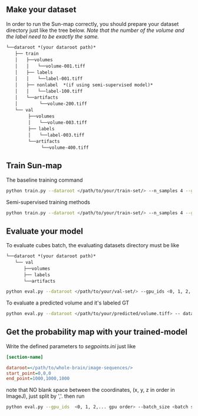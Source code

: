 

## Make your dataset

In order to run the Sun-map correctly, you should prepare your dataset directory just like the tree below. *Note that the number of the volume and the label need to be exactly the same.*

```
└──dataroot *(your dataroot path)*
　　├── train
　　│　　├──volumes
　　│　　│　　└──volume-001.tiff
　　│　　├── labels
　　│　　│　　└──label-001.tiff
　　│　　├── nonlabel  *(if using semi-supervised model)*
　　│　　│　　└──label-100.tiff
　　│　　└──artifacts
　　│　　　　　└──volume-200.tiff
　　└── val
　　　　　├──volumes
　　　　　│　　└──volume-003.tiff
　　　　　├── labels
　　　　　│　　└──label-003.tiff
　　　　　└──artifacts
　　　　　　　　└──volume-400.tiff
```



## Train Sun-map

The baseline training command

```sh
python train.py --dataroot </path/to/your/train-set/> --n_samples 4 --gpu_ids <0, 1, 2,... gpu order> --lr 1e-4 --exp <experiment name> --checkpoint_name <.pth file name> --input_dim 128 --batch_size <batch_size> --net <unet | axialunet> --model segnet --pre_trained </path/to/your/pretrained/model.pth>
```

Semi-supervised training methods

```sh
python train.py --dataroot </path/to/your/train-set/> --n_samples 4 --gpu_ids <0, 1, 2,... gpu order> --lr 1e-4 --exp <experiment name> --checkpoint_name <.pth file name> --input_dim 128 --batch_size <batch_size> --net <unet | axialunet> --model semiseg --labeled_bs <generally half of the batch_size> --pre_trained </path/to/your/pretrained/model.pth>
```



 ## Evaluate your model

To evaluate cubes batch, the evaluating datasets directory must be like

```
└──dataroot *(your dataroot path)*
　　└── val
　　　　├──volumes
　　　　├── labels
　　　　└──artifacts
```

```sh
python eval.py --dataroot </path/to/your/val-set/> --gpu_ids <0, 1, 2,... gpu order> --net <axialunet | unet> --val_type cubes --pre_trained </path/to/your/pretrained/model.pth>
```

To evaluate a predicted volume and it's labeled GT

```sh
python eval.py --dataroot </path/to/your/predicted/volume.tiff> -- data_target </path/to/your/label.tiff> --gpu_ids <0, 1, 2,... gpu order> --net <axialunet | unet> --val_type volumes2 --pre_trained </path/to/your/pretrained/model.pth>
```

## Get the probability map with your trained-model

Write the defined parameters to *segpoints.ini* just like

```ini
[section-name]

dataroot=</path/to/whole-brain/image-sequences/>
start_point=0,0,0
end_point=1000,1000,1000
```

note that NO blank space between the coordinates, (x, y, z in order in ImageJ), just split by ','. then run

```sh
python eval.py --gpu_ids  <0, 1, 2,... gpu order> --batch_size <batch size> --process <processes number> --net <axialunet | unet> --val_type segment --section <section name> --exp <experiment name> --pre_trained </path/to/your/pretrained/model.pth>
```

